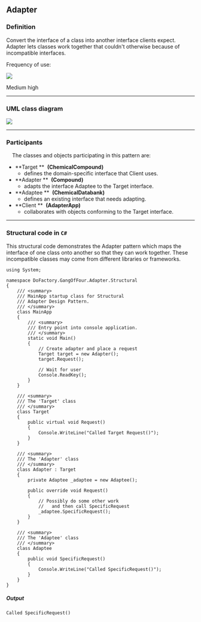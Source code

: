 Adapter
------

### Definition

Convert the interface of a class into another interface clients expect. Adapter lets classes work together that couldn't otherwise because of incompatible interfaces.

Frequency of use:

![](https://www.dofactory.com/images/use_medium_high.gif)

Medium high

* * * * *

### UML class diagram

![](https://www.dofactory.com/images/diagrams/net/adapter.gif)

* * * * *

### Participants

    The classes and objects participating in this pattern are:

-   **Target **  **(ChemicalCompound)**
    -   defines the domain-specific interface that Client uses.
-   **Adapter **  **(Compound)**
    -   adapts the interface Adaptee to the Target interface.
-   **Adaptee **  **(ChemicalDatabank)**
    -   defines an existing interface that needs adapting.
-   **Client **  **(AdapterApp)**
    -   collaborates with objects conforming to the Target interface.

* * * * *

### Structural code in `C#`

This structural code demonstrates the Adapter pattern which maps the interface of one class onto another so that they can work together. These incompatible classes may come from different libraries or frameworks.

    using System;
    
    namespace DoFactory.GangOfFour.Adapter.Structural
    {
        /// <summary>
        /// MainApp startup class for Structural
        /// Adapter Design Pattern.
        /// </summary>
        class MainApp
        {
            /// <summary>
            /// Entry point into console application.
            /// </summary>
            static void Main()
            {
                // Create adapter and place a request
                Target target = new Adapter();
                target.Request();
    
                // Wait for user
                Console.ReadKey();
            }
        }
    
        /// <summary>
        /// The 'Target' class
        /// </summary>
        class Target
        {
            public virtual void Request()
            {
                Console.WriteLine("Called Target Request()");
            }
        }
    
        /// <summary>
        /// The 'Adapter' class
        /// </summary>
        class Adapter : Target
        {
            private Adaptee _adaptee = new Adaptee();
    
            public override void Request()
            {
                // Possibly do some other work
                //   and then call SpecificRequest
                _adaptee.SpecificRequest();
            }
        }
    
        /// <summary>
        /// The 'Adaptee' class
        /// </summary>
        class Adaptee
        {
            public void SpecificRequest()
            {
                Console.WriteLine("Called SpecificRequest()");
            }
        }
    }

##### Output

    Called SpecificRequest()